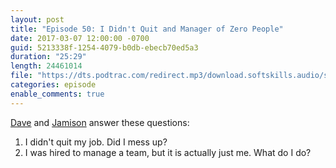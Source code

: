 ```yaml
---
layout: post
title: "Episode 50: I Didn't Quit and Manager of Zero People"
date: 2017-03-07 12:00:00 -0700
guid: 5213338f-1254-4079-b0db-ebecb70ed5a3
duration: "25:29"
length: 24461014
file: "https://dts.podtrac.com/redirect.mp3/download.softskills.audio/sse-050.mp3"
categories: episode
enable_comments: true
---
```


[Dave](https://twitter.com/djsmith42) and [Jamison](https://twitter.com/jamison_dance) answer these questions:

1. I didn't quit my job. Did I mess up?
2. I was hired to manage a team, but it is actually just me. What do I do?
